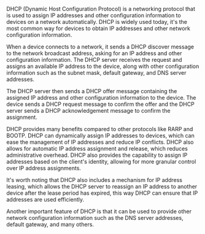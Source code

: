 DHCP (Dynamic Host Configuration Protocol) is a networking protocol that is used to assign IP addresses and other configuration information to devices on a network automatically. DHCP is widely used today, it's the most common way for devices to obtain IP addresses and other network configuration information.

When a device connects to a network, it sends a DHCP discover message to the network broadcast address, asking for an IP address and other configuration information. The DHCP server receives the request and assigns an available IP address to the device, along with other configuration information such as the subnet mask, default gateway, and DNS server addresses.

The DHCP server then sends a DHCP offer message containing the assigned IP address and other configuration information to the device. The device sends a DHCP request message to confirm the offer and the DHCP server sends a DHCP acknowledgement message to confirm the assignment.

DHCP provides many benefits compared to other protocols like RARP and BOOTP. DHCP can dynamically assign IP addresses to devices, which can ease the management of IP addresses and reduce IP conflicts. DHCP also allows for automatic IP address assignment and release, which reduces administrative overhead. DHCP also provides the capability to assign IP addresses based on the client's identity, allowing for more granular control over IP address assignments.

It's worth noting that DHCP also includes a mechanism for IP address leasing, which allows the DHCP server to reassign an IP address to another device after the lease period has expired, this way DHCP can ensure that IP addresses are used efficiently.

Another important feature of DHCP is that it can be used to provide other network configuration information such as the DNS server addresses, default gateway, and many others.

